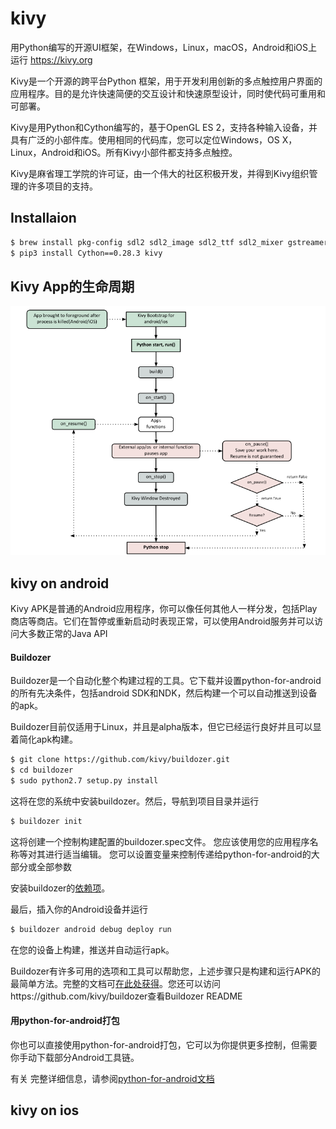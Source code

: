 # kivy
用Python编写的开源UI框架，在Windows，Linux，macOS，Android和iOS上运行 https://kivy.org


Kivy是一个开源的跨平台Python 框架，用于开发利用创新的多点触控用户界面的应用程序。目的是允许快速简便的交互设计和快速原型设计，同时使代码可重用和可部署。

Kivy是用Python和Cython编写的，基于OpenGL ES 2，支持各种输入设备，并具有广泛的小部件库。使用相同的代码库，您可以定位Windows，OS X，Linux，Android和iOS。所有Kivy小部件都支持多点触控。

Kivy是麻省理工学院的许可证，由一个伟大的社区积极开发，并得到Kivy组织管理的许多项目的支持。

## Installaion
```bash
$ brew install pkg-config sdl2 sdl2_image sdl2_ttf sdl2_mixer gstreamer
$ pip3 install Cython==0.28.3 kivy
```

## Kivy App的生命周期
![](../images/Kivy_App_Life_Cycle.png)

## kivy on android
Kivy APK是普通的Android应用程序，你可以像任何其他人一样分发，包括Play商店等商店。它们在暂停或重新启动时表现正常，可以使用Android服务并可以访问大多数正常的Java API

#### Buildozer
Buildozer是一个自动化整个构建过程的工具。它下载并设置python-for-android的所有先决条件，包括android SDK和NDK，然后构建一个可以自动推送到设备的apk。

Buildozer目前仅适用于Linux，并且是alpha版本，但它已经运行良好并且可以显着简化apk构建。
```bash
$ git clone https://github.com/kivy/buildozer.git
$ cd buildozer
$ sudo python2.7 setup.py install
```
这将在您的系统中安装buildozer。然后，导航到项目目录并运行
```bash
$ buildozer init
```
这将创建一个控制构建配置的buildozer.spec文件。
您应该使用您的应用程序名称等对其进行适当编辑。
您可以设置变量来控制传递给python-for-android的大部分或全部参数

安装buildozer的[依赖项](https://buildozer.readthedocs.io/en/latest/installation.html#targeting-android)。

最后，插入你的Android设备并运行

```bash
$ buildozer android debug deploy run
```
在您的设备上构建，推送并自动运行apk。

Buildozer有许多可用的选项和工具可以帮助您，上述步骤只是构建和运行APK的最简单方法。完整的文档可[在此处获得](http://buildozer.readthedocs.org/en/latest/)。您还可以访问https://github.com/kivy/buildozer查看Buildozer README 

#### 用python-for-android打包
你也可以直接使用python-for-android打包，它可以为你提供更多控制，但需要你手动下载部分Android工具链。

有关 完整详细信息，请参阅[python-for-android文档](https://python-for-android.readthedocs.io/en/latest/quickstart/)

## kivy on ios
